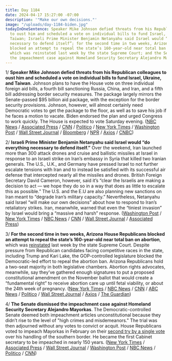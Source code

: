```yaml
---
title: Day 1184
date: 2024-04-17 15:27:00 -07:00
description: '"Make our own decisions."'
image: "/uploads/day-1184-biden.jpg"
todayInOneSentence: Speaker Mike Johnson defied threats from his Republican colleagues
  to oust him and scheduled a vote on individual bills to fund Israel, Ukraine, and
  Taiwan; Israeli Prime Minister Benjamin Netanyahu said Israel would “do everything
  necessary to defend itself”; for the second time in two weeks, Arizona House Republicans
  blocked an attempt to repeal the state’s 160-year-old near total ban on abortion,
  which was reinstated last week by the state Supreme Court; and the Senate dismissed
  the impeachment case against Homeland Security Secretary Alejandro Mayorkas.
---
```


1/ **Speaker Mike Johnson defied threats from his Republican colleagues to oust him and scheduled a vote on individual bills to fund Israel, Ukraine, and Taiwan**. Johnson plans to have the House vote on three individual foreign aid bills, a fourth bill sanctioning Russia, China, and Iran, and a fifth bill addressing border security measures. The package largely mirrors the Senate-passed $95 billion aid package, with the exception for the border security provisions. Johnson, however, will almost certainly need Democratic votes to get the package to the floor, as well as to save his job if he faces a motion to vacate. Biden endorsed the plan and urged Congress to work quickly. The House is expected to vote Saturday evening. ([NBC News](https://www.nbcnews.com/politics/congress/house-republican-aid-bills-ukraine-israel-rcna148025) / [Associated Press](https://apnews.com/article/ukraine-aid-house-speaker-f08102e171dcac2d66d513980d828d49) / [CNN](https://www.cnn.com/2024/04/17/politics/mike-johnson-ukraine-aid/index.html) / [Politico](https://www.politico.com/live-updates/2024/04/17/congress/johnson-outlines-foreign-aid-plan-00152767) / [New York Times](https://www.nytimes.com/2024/04/17/us/politics/johnson-ukraine-israel-aid-house.html) / [Washington Post](https://www.washingtonpost.com/politics/2024/04/17/house-speaker-mike-johnson-ukraine-israel-motion-to-vacate/) / [Wall Street Journal](https://www.wsj.com/politics/policy/mike-johnsons-ukraine-israel-aid-plan-implodes-as-republicans-rebel-c5da23af?mod=hp_lead_pos1) / [Bloomberg](https://www.bloomberg.com/news/articles/2024-04-17/speaker-johnson-defies-hardliners-presses-ahead-on-ukraine-plan?srnd=politics-vp&sref=MIBMEEoj) / [NPR](https://www.npr.org/2024/04/17/1245290743/johnson-ukraine-israel-aid-motion-to-vacate-border) / [Axios](https://www.axios.com/2024/04/16/mike-johnson-motion-to-vacate-live-updates) / [CNBC](https://www.cnbc.com/2024/04/15/speaker-johnson-israel-ukraine-taiwan-bills.html))

2/ **Israeli Prime Minister Benjamin Netanyahu said Israel would “do everything necessary to defend itself.”** Over the weekend, Iran launched more than 300 attack drones and cruise and ballistic missiles at Israel in response to an Israeli strike on Iran’s embassy in Syria that killed two Iranian generals. The U.S., U.K., and Germany have pressed Israel to not further escalate tensions with Iran and to instead be satisfied with its successful air defense that intercepted nearly all the missiles and drones. British Foreign Secretary David Cameron, however, said it’s “clear the Israelis are making a decision to act — we hope they do so in a way that does as little to escalate this as possible.” The U.S. and the E.U are also planning new sanctions on Iran meant to “degrade Iran’s military capacity.” Nevertheless, Netanyahu said Israel “will make our own decisions” about how to respond to Iran’s retaliatory strikes. Iran, meanwhile, warned that even the “tiniest invasion” by Israel would bring a “massive and harsh” response. ([Washington Post](https://www.washingtonpost.com/world/2024/04/17/israel-iran-hamas-war-news-gaza-palestine/) / [New York Times](https://www.nytimes.com/live/2024/04/17/world/iran-israel-gaza-war-news) / [NBC News](https://www.nbcnews.com/news/world/live-blog/iran-attack-live-updates-rcna148136) / [CNN](https://www.cnn.com/middleeast/live-news/israel-hamas-war-gaza-news-04-17-24/index.html) / [Wall Street Journal](https://www.wsj.com/world/middle-east/iran-braces-for-retaliatory-israeli-attack-ee39e1f0?mod=hp_lead_pos2) / [Associated Press](https://apnews.com/article/israel-iran-hamas-latest-04-17-2024-7e4ba24fbb150f020a2d240dad9d462f))

3/ **For the second time in two weeks, Arizona House Republicans blocked an attempt to repeal the state’s 160-year-old near total ban on abortion**, which was [reinstated](https://whatthefuckjusthappenedtoday.com/2024/04/09/day-1176/#1-arizona%E2%80%99s-supreme-court-upheld-a-1) last week by the state Supreme Court. Despite pressure from Republican candidates facing competitive races in the state, including Trump and Kari Lake, the GOP-controlled legislature blocked the Democratic-led effort to repeal the abortion ban. Arizona Republicans hold a two-seat majority in both legislative chambers. Abortion rights advocates, meanwhile, say they’ve gathered enough signatures to put a proposed constitutional amendment on the November ballot that would create a “fundamental right” to receive abortion care up until fetal viability, or about the 24th week of pregnancy. ([New York Times](https://www.nytimes.com/2024/04/17/us/arizona-abortion-ban-repeal.html) / [NBC News](https://www.nbcnews.com/politics/arizona-lawmakers-repeal-abortion-ban-rcna148224) / [CNN](https://www.cnn.com/2024/04/17/politics/arizona-house-abortion-law-repeal/index.html) / [ABC News](https://abcnews.go.com/Politics/arizona-lawmakers-repeal-controversial-1864-abortion-ban/story?id=109349397) / [Politico](https://www.politico.com/news/2024/04/17/arizona-gop-scuttles-attempt-to-repeal-1864-abortion-ban-00152865) / [Wall Street Journal](https://www.wsj.com/politics/policy/arizona-republicans-repeal-abortion-ban-da903fa4) / [Axios](https://www.axios.com/2024/04/17/arizona-abortion-ban-repeal) / [The Guardian](https://www.theguardian.com/us-news/2024/apr/17/arizona-abortion-ban-doctors-future))

4/ **The Senate dismissed the impeachment case against Homeland Security Secretary Alejandro Mayorkas**. The Democratic-controlled Senate deemed both impeachment articles unconstitutional because they didn’t rise to the level of "high crimes and misdemeanors." The trial was then adjourned without any votes to convict or acquit. House Republicans voted to impeach Mayorkas in February on their [second try by a single vote](https://whatthefuckjusthappenedtoday.com/2024/02/14/day-1121/#2-house-republicans-voted-to-impeach) over his handling of the southern border. He became the first Cabinet secretary to be impeached in nearly 150 years. ([New York Times](https://www.nytimes.com/2024/04/17/us/politics/senate-alejandro-mayorkas-impeachment-charge.html) / [Associated Press](https://apnews.com/article/mayorkas-senate-impeachment-trial-democrats-29aa775c0e866f4160f320583f261a72) / [Wall Street Journal](https://www.wsj.com/politics/mayorkas-impeachment-trial-senate-6557be73?mod=hp_lead_pos5) / [Washington Post](https://www.washingtonpost.com/politics/2024/04/17/mayorkas-impeachment-senate-immigration-border/) / [NBC News](https://www.nbcnews.com/politics/congress/live-blog/senators-begin-dhs-secretary-mayorkas-impeachment-trial-live-updates-rcna147038) / [Politico](https://www.politico.com/live-updates/2024/04/17/congress/senate-dems-short-circuit-mayorkas-trial-00152876) / [CNN](https://www.cnn.com/politics/live-news/alejandro-mayorkas-impeachment-trial-senate-04-17-24/index.html))